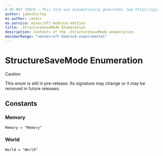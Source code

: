 ```yaml
---
# DO NOT TOUCH — This file was automatically generated. See https://github.com/mojang/minecraftapidocsgenerator to modify descriptions, examples, etc.
author: jakeshirley
ms.author: jashir
ms.service: minecraft-bedrock-edition
title: .StructureSaveMode Enumeration
description: Contents of the .StructureSaveMode enumeration.
monikerRange: "=minecraft-bedrock-experimental"
---
```

# StructureSaveMode Enumeration

> [!CAUTION]
> This enum is still in pre-release.  Its signature may change or it may be removed in future releases.

## Constants
### **Memory**
`Memory = "Memory"`
### **World**
`World = "World"`
